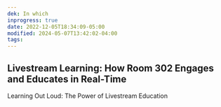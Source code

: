 ```yaml
---
dek: In which
inprogress: true
date: 2022-12-05T18:34:09-05:00
modified: 2024-05-07T13:42:02-04:00
tags:
---
```


## Livestream Learning: How Room 302 Engages and Educates in Real-Time

Learning Out Loud: The Power of Livestream Education
